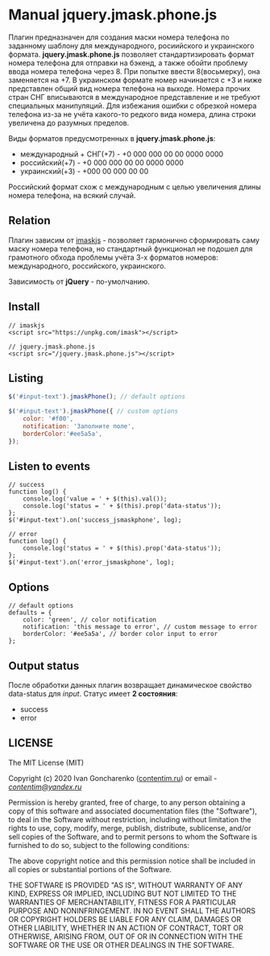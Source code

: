 # Manual jquery.jmask.phone.js
Плагин предназначен для создания маски номера телефона по заданному шаблону для международного, росиийского и украинского формата.
**jquery.jmask.phone.js** позволяет стандартизировать формат номера телефона для отправки на бэкенд, а также обойти проблему ввода номера телефона через 8. При попытке ввести 8(восьмерку), она заменяется на +7. В украинском формате номер начинается с +3 и ниже представлен общий вид номера телефона на выходе.
Номера прочих стран СНГ вписываются в международное представление и не требуют специальных манипуляций. Для избежания ошибки с обрезкой номера телефона из-за не учёта какого-то редкого вида номера, длина строки увеличена до разумных пределов.

Виды форматов предусмотренных в **jquery.jmask.phone.js**:
- международный + СНГ(+7) - +0 000 000 00 00 0000 0000
- российский(+7) - +0 000 000 00 00 0000 0000
- украинский(+3) - +000 00 000 00 00

Российский формат схож с международным с целью увеличения длины номера телефона, на всякий случай. 

## Relation
Плагин зависим от [imaskjs](https://imask.js.org/guide.html) - позволяет гармонично сформировать саму маску номера телефона, но стандартный функционал не подошел для грамотного обхода проблемы учёта 3-х форматов номеров: международного, российского, украинского.

Зависимость от **jQuery** - по-умолчанию.

## Install
```
// imaskjs
<script src="https://unpkg.com/imask"></script>

// jquery.jmask.phone.js
<script src="/jquery.jmask.phone.js"></script>
```

## Listing
```js
$('#input-text').jmaskPhone(); // default options

$('#input-text').jmaskPhone({ // custom options
    color: '#f00', 
    notification: 'Заполните поле',
    borderColor:'#ee5a5a', 
});
```

## Listen to events
```
// success
function log() {
    console.log('value = ' + $(this).val());
    console.log('status = ' + $(this).prop('data-status'));
};
$('#input-text').on('success_jsmaskphone', log);

// error
function log() {
    console.log('status = ' + $(this).prop('data-status'));
};
$('#input-text').on('error_jsmaskphone', log);
```
## Options
```
// default options
defaults = {
    color: 'green', // color notification
    notification: 'this message to error', // custom message to error
    borderColor: '#ee5a5a', // border color input to error
};
```
## Output status
После обработки данных плагин возвращает динамическое свойство data-status для *input*. 
Статус имеет **2 состояния**:
- success
- error

## LICENSE
The MIT License (MIT)

Copyright (c) 2020 Ivan Goncharenko ([contentim.ru](https://vk.com/contentim_ru)) or email - *contentim@yandex.ru*

Permission is hereby granted, free of charge, to any person obtaining a copy of this software and associated documentation files (the "Software"), to deal in the Software without restriction, including without limitation the rights to use, copy, modify, merge, publish, distribute, sublicense, and/or sell copies of the Software, and to permit persons to whom the Software is furnished to do so, subject to the following conditions:

The above copyright notice and this permission notice shall be included in all copies or substantial portions of the Software.

THE SOFTWARE IS PROVIDED "AS IS", WITHOUT WARRANTY OF ANY KIND, EXPRESS OR IMPLIED, INCLUDING BUT NOT LIMITED TO THE WARRANTIES OF MERCHANTABILITY, FITNESS FOR A PARTICULAR PURPOSE AND NONINFRINGEMENT. IN NO EVENT SHALL THE AUTHORS OR COPYRIGHT HOLDERS BE LIABLE FOR ANY CLAIM, DAMAGES OR OTHER LIABILITY, WHETHER IN AN ACTION OF CONTRACT, TORT OR OTHERWISE, ARISING FROM, OUT OF OR IN CONNECTION WITH THE SOFTWARE OR THE USE OR OTHER DEALINGS IN THE SOFTWARE.
